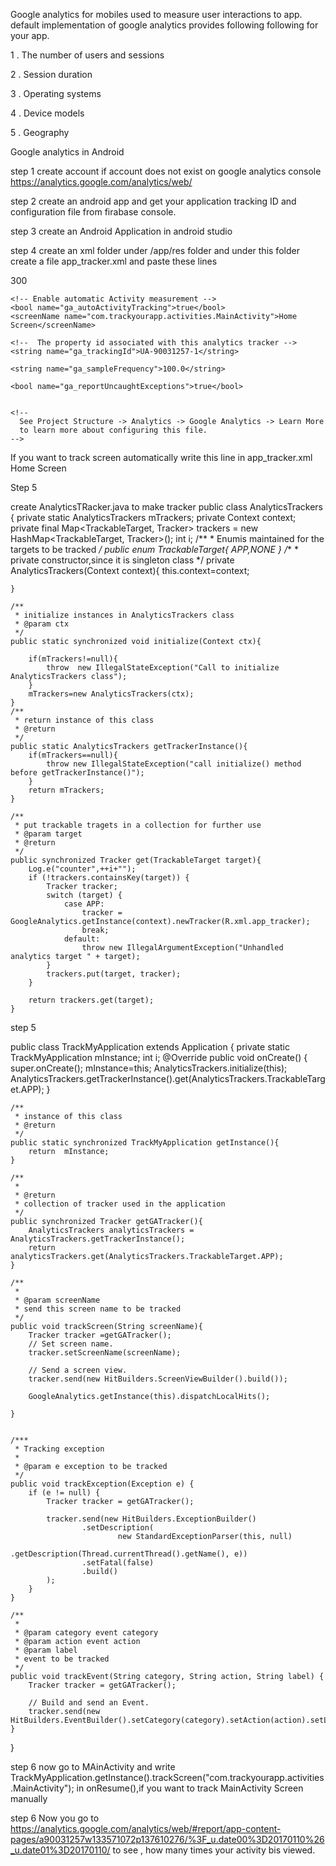 Google analytics for mobiles used to measure user interactions to app.
default implementation of google analytics provides following following for your app.

1 . The number of users and sessions

2 . Session duration

3 . Operating systems

4 . Device models

5 . Geography

Google analytics in Android

step 1
create account if account does not exist on google analytics console
https://analytics.google.com/analytics/web/

step 2
create an android app and get your application tracking ID and configuration file from firabase console.

step 3 
create an Android Application in android studio

step 4
create an xml folder under /app/res folder and under this folder create a file  app_tracker.xml and paste these lines

<?xml version="1.0" encoding="utf-8"?>
<resources>
    <!-- End current session if app sleeps for a period of time -->
    <integer name="ga_sessionTimeout">300</integer>

    <!-- Enable automatic Activity measurement -->
    <bool name="ga_autoActivityTracking">true</bool>
    <screenName name="com.trackyourapp.activities.MainActivity">Home Screen</screenName>

    <!--  The property id associated with this analytics tracker -->
    <string name="ga_trackingId">UA-90031257-1</string>

    <string name="ga_sampleFrequency">100.0</string>

    <bool name="ga_reportUncaughtExceptions">true</bool>
 

    <!--
      See Project Structure -> Analytics -> Google Analytics -> Learn More
      to learn more about configuring this file.
    -->
</resources>


If you want to track screen automatically write this line in app_tracker.xml
 <screenName name="com.trackyourapp.activities.MainActivity">Home Screen</screenName>
 
Step 5

create AnalyticsTRacker.java to make tracker
public class AnalyticsTrackers {
    private static AnalyticsTrackers mTrackers;
    private Context context;
    private final Map<TrackableTarget, Tracker> trackers = new HashMap<TrackableTarget, Tracker>();
    int i;
    /**
     * Enumis maintained for the targets to be tracked
     */
    public enum TrackableTarget{
        APP,NONE
    }
    /**
     * private constructor,since it is singleton class
     */
    private AnalyticsTrackers(Context context){
        this.context=context;

    }

    /**
     * initialize instances in AnalyticsTrackers class
     * @param ctx
     */
    public static synchronized void initialize(Context ctx){

        if(mTrackers!=null){
            throw  new IllegalStateException("Call to initialize AnalyticsTrackers class");
        }
        mTrackers=new AnalyticsTrackers(ctx);
    }
    /**
     * return instance of this class
     * @return
     */
    public static AnalyticsTrackers getTrackerInstance(){
        if(mTrackers==null){
            throw new IllegalStateException("call initialize() method before getTrackerInstance()");
        }
        return mTrackers;
    }

    /**
     * put trackable tragets in a collection for further use
     * @param target
     * @return
     */
    public synchronized Tracker get(TrackableTarget target){
        Log.e("counter",++i+"");
        if (!trackers.containsKey(target)) {
            Tracker tracker;
            switch (target) {
                case APP:
                    tracker = GoogleAnalytics.getInstance(context).newTracker(R.xml.app_tracker);
                    break;
                default:
                    throw new IllegalArgumentException("Unhandled analytics target " + target);
            }
            trackers.put(target, tracker);
        }

        return trackers.get(target);
    }

step 5

public class TrackMyApplication extends Application {
    private static TrackMyApplication mInstance;
    int i;
    @Override
    public void onCreate() {
        super.onCreate();
        mInstance=this;
        AnalyticsTrackers.initialize(this);
        AnalyticsTrackers.getTrackerInstance().get(AnalyticsTrackers.TrackableTarget.APP);
    }

    /**
     * instance of this class
     * @return
     */
    public static synchronized TrackMyApplication getInstance(){
        return  mInstance;
    }

    /**
     *
     * @return
     * collection of tracker used in the application
     */
    public synchronized Tracker getGATracker(){
        AnalyticsTrackers analyticsTrackers = AnalyticsTrackers.getTrackerInstance();
        return analyticsTrackers.get(AnalyticsTrackers.TrackableTarget.APP);
    }

    /**
     *
     * @param screenName
     * send this screen name to be tracked
     */
    public void trackScreen(String screenName){
        Tracker tracker =getGATracker();
        // Set screen name.
        tracker.setScreenName(screenName);

        // Send a screen view.
        tracker.send(new HitBuilders.ScreenViewBuilder().build());

        GoogleAnalytics.getInstance(this).dispatchLocalHits();

    }


    /***
     * Tracking exception
     *
     * @param e exception to be tracked
     */
    public void trackException(Exception e) {
        if (e != null) {
            Tracker tracker = getGATracker();

            tracker.send(new HitBuilders.ExceptionBuilder()
                    .setDescription(
                            new StandardExceptionParser(this, null)
                                    .getDescription(Thread.currentThread().getName(), e))
                    .setFatal(false)
                    .build()
            );
        }
    }

    /**
     *
     * @param category event category
     * @param action event action
     * @param label
     * event to be tracked
     */
    public void trackEvent(String category, String action, String label) {
        Tracker tracker = getGATracker();

        // Build and send an Event.
        tracker.send(new HitBuilders.EventBuilder().setCategory(category).setAction(action).setLabel(label).build());
    }
}


step 6
now go to MAinActivity and write 
TrackMyApplication.getInstance().trackScreen("com.trackyourapp.activities.MainActivity"); 
in onResume(),if you want to track MainActivity Screen manually

step 6 
Now you go to https://analytics.google.com/analytics/web/#report/app-content-pages/a90031257w133571072p137610276/%3F_u.date00%3D20170110%26_u.date01%3D20170110/
to see , how many times your activity bis viewed.
